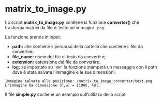 # matrix_to_image.py
Lo script **matrix_to_image.py** contiene la funzione **converter()** che trasforma matrici da file di testo ad immagini `.png`.

La funzione prende in input:
* **path:** che contiene il percorso della cartella che contiene il file da convertire;
* **file_name:** nome del file di testo da convertire;
* **extension:** estensione del file da convertire;
* **log:** se impostato su `'ON'` la funzione stamperà un messaggio con il path dove è stata salvata l'immagine e le sue dimensioni.

```
Immagine salvata alla posizione: /matrix_to_image_converter/test.png
L'immagine ha dimensione [h,w] = [1000, 48].
```

Il file **simple.py** contiene un esempio sull'utilizzo dello script

